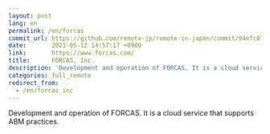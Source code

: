 ```yaml
---
layout: post
lang: en
permalink: /en/forcas
commit_url: https://github.com/remote-jp/remote-in-japan/commit/04efc076de47073c15cc4cf655f7c043b10eed21
date:       2021-05-12 14:57:17 +0900
link:       https://www.forcas.com/
title:      FORCAS, Inc.
description: 'Development and operation of FORCAS. It is a cloud service that supports ABM practices.'
categories: full_remote
redirect_from:
  - /en/forcas_inc
---
```


<p>Development and operation of FORCAS. It is a cloud service that supports ABM practices.</p>
